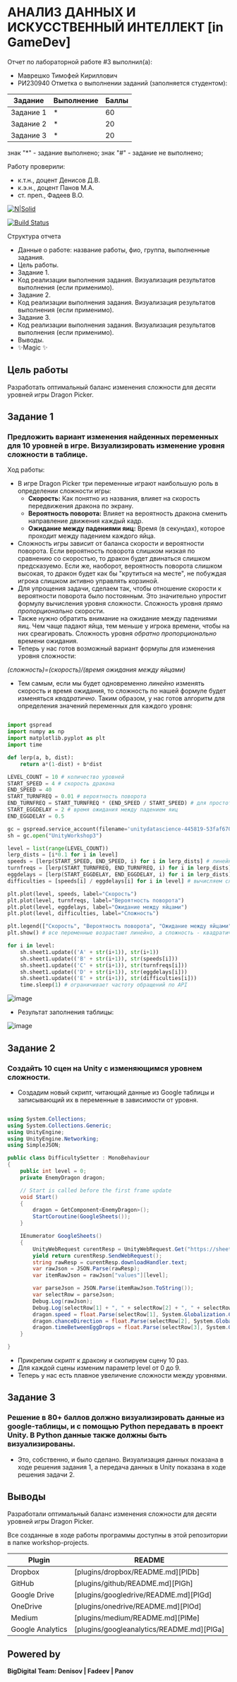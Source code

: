 # АНАЛИЗ ДАННЫХ И ИСКУССТВЕННЫЙ ИНТЕЛЛЕКТ [in GameDev]
Отчет по лабораторной работе #3 выполнил(а):
- Маврешко Тимофей Кириллович
- РИ230940
Отметка о выполнении заданий (заполняется студентом):

| Задание | Выполнение | Баллы |
| ------ | ------ | ------ |
| Задание 1 | * | 60 |
| Задание 2 | * | 20 |
| Задание 3 | * | 20 |

знак "*" - задание выполнено; знак "#" - задание не выполнено;

Работу проверили:
- к.т.н., доцент Денисов Д.В.
- к.э.н., доцент Панов М.А.
- ст. преп., Фадеев В.О.

[![N|Solid](https://cldup.com/dTxpPi9lDf.thumb.png)](https://nodesource.com/products/nsolid)

[![Build Status](https://travis-ci.org/joemccann/dillinger.svg?branch=master)](https://travis-ci.org/joemccann/dillinger)

Структура отчета

- Данные о работе: название работы, фио, группа, выполненные задания.
- Цель работы.
- Задание 1.
- Код реализации выполнения задания. Визуализация результатов выполнения (если применимо).
- Задание 2.
- Код реализации выполнения задания. Визуализация результатов выполнения (если применимо).
- Задание 3.
- Код реализации выполнения задания. Визуализация результатов выполнения (если применимо).
- Выводы.
- ✨Magic ✨

## Цель работы
Разработать оптимальный баланс изменения сложности для десяти уровней игры Dragon Picker.

## Задание 1
### Предложить вариант изменения найденных переменных для 10 уровней в игре. Визуализировать изменение уровня сложности в таблице.
Ход работы:
- В игре Dragon Picker три переменные играют наибольшую роль в определении сложности игры:
	- **Скорость:** Как понятно из названия, влияет на скорость передвижения дракона по экрану.
	- **Вероятность поворота:** Влияет на вероятность дракона сменить направление движения каждый кадр.
	- **Ожидание между падениями яиц:** Время (в секундах), которое проходит между падением каждого яйца.
- Сложность игры зависит от баланса скорости и вероятности поворота. Если вероятность поворота слишком низкая по сравнению со скоростью, то дракон будет двинаться слишком предсказуемо. Если же, наоборот, вероятность поворота слишком высокая, то дракон будет как бы "крутиться на месте", не побуждая игрока слишком активно управлять корзиной.
- Для упрощения задачи, сделаем так, чтобы отношение скорости к вероятности поворота было постоянным. Это значительно упростит формулу вычисления уровня сложности. Сложность уровня *прямо пропорционально* скорости.
- Также нужно обратить внимание на ожидание между падениями яиц. Чем чаще падают яйца, тем меньше у игрока времени, чтобы на них среагировать. Сложность уровня *обратно пропорционально* времени ожидания.
- Теперь у нас готов возможный вариант формулы для изменения уровня сложности:

*(сложность)=(скорость)/(время ожидания между яйцами)*

- Тем самым, если мы будет одновременно *линейно* изменять скорость и время ожидания, то сложность по нашей формуле будет изменяться *квадратично*. Таким образом, у нас готов алгоритм для определения значений переменных для каждого уровня:

```py

import gspread
import numpy as np
import matplotlib.pyplot as plt
import time

def lerp(a, b, dist):
    return a*(1-dist) + b*dist 

LEVEL_COUNT = 10 # количество уровней
START_SPEED = 4 # скорость дракона
END_SPEED = 40
START_TURNFREQ = 0.01 # вероятность поворота
END_TURNFREQ = START_TURNFREQ * (END_SPEED / START_SPEED) # для простоты мы делаем вероятность поворота прямо пропорциональным скорости
START_EGGDELAY = 2 # время ожидания между падением яиц
END_EGGDELAY = 0.5

gc = gspread.service_account(filename='unitydatascience-445819-53faf670fe6e.json')
sh = gc.open("UnityWorkshop3")

level = list(range(LEVEL_COUNT))
lerp_dists = [i*0.1 for i in level]
speeds = [lerp(START_SPEED, END_SPEED, i) for i in lerp_dists] # линейно рассчитываем переменные для каждого уровня
turnfreqs = [lerp(START_TURNFREQ, END_TURNFREQ, i) for i in lerp_dists]
eggdelays = [lerp(START_EGGDELAY, END_EGGDELAY, i) for i in lerp_dists] 
difficulties = [speeds[i] / eggdelays[i] for i in level] # вычисляем сложность как прямо пропорциальную скорости и обратно пропорциональную времени ожидания между яйцами

plt.plot(level, speeds, label="Скорость")
plt.plot(level, turnfreqs, label="Вероятность поворота")
plt.plot(level, eggdelays, label="Ожидание между яйцами")
plt.plot(level, difficulties, label="Сложность")

plt.legend(["Скорость", "Вероятность поворота", "Ожидание между яйцами", "Сложность"])
plt.show() # все переменные возрастают линейно, а сложность - квадратично

for i in level:
    sh.sheet1.update(('A' + str(i+1)), str(i+1))
    sh.sheet1.update(('B' + str(i+1)), str(speeds[i]))
    sh.sheet1.update(('C' + str(i+1)), str(turnfreqs[i]))
    sh.sheet1.update(('D' + str(i+1)), str(eggdelays[i]))
    sh.sheet1.update(('E' + str(i+1)), str(difficulties[i]))
    time.sleep(1) # ограничивает частоту обращений по API

```
![image](screenshots/Graph2.png)

- Результат заполнения таблицы:


![image](screenshots/Screenshot5.png)

## Задание 2
### Создайть 10 сцен на Unity с изменяющимся уровнем сложности.

- Создадим новый скрипт, читающий данные из Google таблицы и записывающий их в переменные в зависимости от уровня.

```cs

using System.Collections;
using System.Collections.Generic;
using UnityEngine;
using UnityEngine.Networking;
using SimpleJSON;

public class DifficultySetter : MonoBehaviour
{
    public int level = 0;
    private EnemyDragon dragon;

    // Start is called before the first frame update
    void Start()
    {
        dragon = GetComponent<EnemyDragon>();
        StartCoroutine(GoogleSheets());
    }

    IEnumerator GoogleSheets()
    {
        UnityWebRequest curentResp = UnityWebRequest.Get("https://sheets.googleapis.com/v4/spreadsheets/1HNPKYvkw2i7e8i0SZcKDJR0AalKUKrLWyiiisD8kBH4/values/Sheet1?key=AIzaSyBeSCHVzx3KT7KahUpVr6eTx8ubD4SzOaU");
        yield return curentResp.SendWebRequest();
        string rawResp = curentResp.downloadHandler.text;
        var rawJson = JSON.Parse(rawResp);
        var itemRawJson = rawJson["values"][level];

        var parseJson = JSON.Parse(itemRawJson.ToString());
        var selectRow = parseJson;
        Debug.Log(rawJson);
        Debug.Log(selectRow[1] + ", " + selectRow[2] + ", " + selectRow[3]);
        dragon.speed = float.Parse(selectRow[1], System.Globalization.CultureInfo.InvariantCulture);
        dragon.chanceDirection = float.Parse(selectRow[2], System.Globalization.CultureInfo.InvariantCulture);
        dragon.timeBetweenEggDrops = float.Parse(selectRow[3], System.Globalization.CultureInfo.InvariantCulture);
    }

}

```

- Прикрепим скрипт к дракону и скопируем сцену 10 раз.
- Для каждой сцены изменим параметр level от 0 до 9.
- Теперь у нас есть плавное увеличение сложности между уровнями.

## Задание 3
### Решение в 80+ баллов должно визуализировать данные из google-таблицы, и с помощью Python передавать в проект Unity. В Python данные также должны быть визуализированы.

- Это, собственно, и было сделано. Визуализация данных показана в ходе решения задания 1, а передача данных в Unity показана в ходе решения задачи 2.

## Выводы

Разработали оптимальный баланс изменения сложности для десяти уровней игры Dragon Picker.

Все созданные в ходе работы программы доступны в этой репозитории в папке workshop-projects.

| Plugin | README |
| ------ | ------ |
| Dropbox | [plugins/dropbox/README.md][PlDb] |
| GitHub | [plugins/github/README.md][PlGh] |
| Google Drive | [plugins/googledrive/README.md][PlGd] |
| OneDrive | [plugins/onedrive/README.md][PlOd] |
| Medium | [plugins/medium/README.md][PlMe] |
| Google Analytics | [plugins/googleanalytics/README.md][PlGa] |

## Powered by

**BigDigital Team: Denisov | Fadeev | Panov**

